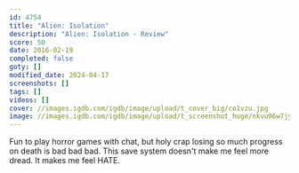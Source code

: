 ```yaml
---
id: 4754
title: "Alien: Isolation"
description: "Alien: Isolation - Review"
score: 50
date: 2016-02-19
completed: false
goty: []
modified_date: 2024-04-17
screenshots: []
tags: []
videos: []
cover: //images.igdb.com/igdb/image/upload/t_cover_big/co1vzu.jpg
image: //images.igdb.com/igdb/image/upload/t_screenshot_huge/nkvu96w7jyzcbkh0fsmi.jpg
---
```

Fun to play horror games with chat, but holy crap losing so much progress on death is bad bad bad. This save system doesn't make me feel more dread. It makes me feel HATE.